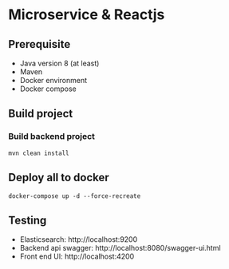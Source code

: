 # Microservice & Reactjs

## Prerequisite
- Java version 8 (at least)
- Maven
- Docker environment
- Docker compose

## Build project
### Build backend project
```shell
mvn clean install
```

## Deploy all to docker
```shell
docker-compose up -d --force-recreate
```

## Testing
- Elasticsearch: http://localhost:9200
- Backend api swagger: http://localhost:8080/swagger-ui.html
- Front end UI: http://localhost:4200